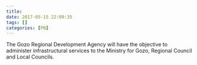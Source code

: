 ```yaml
---
title:
date: 2017-05-15 22:09:35
tags: []
categories: [PN]
---
```


The Gozo Regional Development Agency will have the objective to administer infrastructural services to the Ministry for Gozo, Regional Council and Local Councils.
